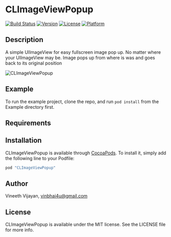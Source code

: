 # CLImageViewPopup

[![Build Status](https://travis-ci.org/vinbhai4u/CLImageViewPopup.svg?branch=master)](https://travis-ci.org/vinbhai4u/CLImageViewPopup)
[![Version](https://img.shields.io/cocoapods/v/CLImageViewPopup.svg?style=flat)](http://cocoapods.org/pods/CLImageViewPopup)
[![License](https://img.shields.io/cocoapods/l/CLImageViewPopup.svg?style=flat)](http://cocoapods.org/pods/CLImageViewPopup)
[![Platform](https://img.shields.io/cocoapods/p/CLImageViewPopup.svg?style=flat)](http://cocoapods.org/pods/CLImageViewPopup)

## Description

A simple UIImageView for easy fullscreen image pop up. No matter where your UIImageView may be.
Image pops up from where is was and goes back to its original position

<img src="https://github.com/vinbhai4u/CLImageViewPopup/blob/master/CLImagePopUp.gif" alt="CLImageViewPopup" align="Center" />

## Example

To run the example project, clone the repo, and run `pod install` from the Example directory first.

## Requirements

## Installation

CLImageViewPopup is available through [CocoaPods](http://cocoapods.org). To install
it, simply add the following line to your Podfile:

```ruby
pod "CLImageViewPopup"
```

## Author

Vineeth Vijayan, vinbhai4u@gmail.com

## License

CLImageViewPopup is available under the MIT license. See the LICENSE file for more info.
